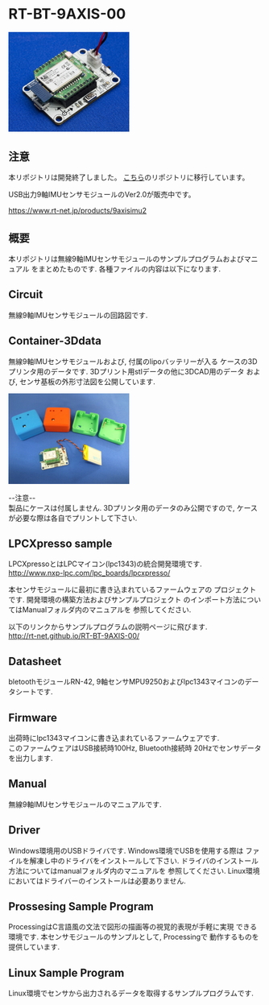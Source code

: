 # RT-BT-9AXIS-00

<img src="./Image/RT-BT-9AXIS.png" width="240">

## 注意

本リポジトリは開発終了しました。
[こちら](https://github.com/rt-net/RT-USB-9AXIS-00)のリポジトリに移行しています。

USB出力9軸IMUセンサモジュールのVer2.0が販売中です。

https://www.rt-net.jp/products/9axisimu2

## 概要

本リポジトリは無線9軸IMUセンサモジュールのサンプルプログラムおよびマニュアル
をまとめたものです.  各種ファイルの内容は以下になります.  

## Circuit
無線9軸IMUセンサモジュールの回路図です.

## Container-3Ddata
無線9軸IMUセンサモジュールおよび, 付属のlipoバッテリーが入る
ケースの3Dプリンタ用のデータです.  3Dプリント用stlデータの他に3DCAD用のデータ
および, センサ基板の外形寸法図を公開しています.  

<img src="./Image/case.png" width="240">

--注意--   
製品にケースは付属しません.  3Dプリンタ用のデータのみ公開ですので,
ケースが必要な際は各自でプリントして下さい.  

## LPCXpresso sample
LPCXpressoとはLPCマイコン(lpc1343)の統合開発環境です.  
<http://www.nxp-lpc.com/lpc_boards/lpcxpresso/>   

本センサモジュールに最初に書き込まれているファームウェアの
プロジェクトです.  開発環境の構築方法およびサンプルプロジェクト
のインポート方法についてはManualフォルダ内のマニュアルを
参照してください.  

以下のリンクからサンプルプログラムの説明ページに飛びます.  
<http://rt-net.github.io/RT-BT-9AXIS-00/>   


## Datasheet
bletoothモジュールRN-42, 9軸センサMPU9250およびlpc1343マイコンのデータシートです.

## Firmware
出荷時にlpc1343マイコンに書き込まれているファームウェアです.  
このファームウェアはUSB接続時100Hz, Bluetooth接続時
20Hzでセンサデータを出力します.  

## Manual
無線9軸IMUセンサモジュールのマニュアルです.

## Driver
Windows環境用のUSBドライバです.  Windows環境でUSBを使用する際は
ファイルを解凍し中のドライバをインストールして下さい.
ドライバのインストール方法についてはmanualフォルダ内のマニュアルを
参照してください.
Linux環境においてはドライバーのインストールは必要ありません.  

## Prossesing Sample Program
ProcessingはC言語風の文法で図形の描画等の視覚的表現が手軽に実現
できる環境です.  本センサモジュールのサンプルとして, Processingで
動作するものを提供しています.  

## Linux Sample Program
Linux環境でセンサから出力されるデータを取得するサンプルプログラムです.
